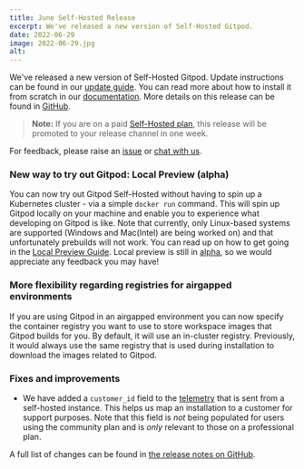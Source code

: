 ```yaml
---
title: June Self-Hosted Release
excerpt: We've released a new version of Self-Hosted Gitpod.
date: 2022-06-29
image: 2022-06-29.jpg
alt:
---
```


<script>
  import Contributors from "$lib/components/changelog/contributors.svelte";
  import Badge from "$lib/components/changelog/badge.svelte"
</script>

We've released a new version of Self-Hosted Gitpod. Update instructions can be found in our [update guide](https://www.gitpod.io/docs/configure/self-hosted/latest/updating). You can read more about how to install it from scratch in our [documentation](https://www.gitpod.io/docs/configure/self-hosted/latest). More details on this release can be found in [GitHub](https://github.com/gitpod-io/gitpod/releases).

> **Note:** If you are on a paid [Self-Hosted plan](../self-hosted), this release will be promoted to your release channel in one week.

For feedback, please raise an [issue](https://github.com/gitpod-io/gitpod/issues/new?assignees=&labels=bug&template=bug_report.yml) or [chat with us](https://www.gitpod.io/chat).

<p><Contributors usernames="nandajavarma,MrSimonEmms,Pothulapati,corneliusludmann,adrienthebo,lucasvaltl" /></p>

### New way to try out Gitpod: Local Preview (alpha)

You can now try out Gitpod Self-Hosted without having to spin up a Kubernetes cluster - via a simple `docker run` command. This will spin up Gitpod locally on your machine and enable you to experience what developing on Gitpod is like. Note that currently, only Linux-based systems are supported (Windows and Mac(Intel) are being worked on) and that unfortunately prebuilds will not work. You can read up on how to get going in the [Local Preview Guide](../docs/configure/self-hosted/latest/local-preview). Local preview is still in [alpha](../docs/help/public-roadmap/release-cycle), so we would appreciate any feedback you may have!

### More flexibility regarding registries for airgapped environments

If you are using Gitpod in an airgapped environment you can now specify the container registry you want to use to store workspace images that Gitpod builds for you. By default, it will use an in-cluster registry. Previously, it would always use the same registry that is used during installation to download the images related to Gitpod.

### Fixes and improvements

-   We have added a `customer_id` field to the [telemetry](../docs/configure/self-hosted/latest/telemetry) that is sent from a self-hosted instance. This helps us map an installation to a customer for support purposes. Note that this field is _not_ being populated for users using the community plan and is _only_ relevant to those on a professional plan.

A full list of changes can be found in [the release notes on GitHub](https://github.com/gitpod-io/gitpod/releases).
